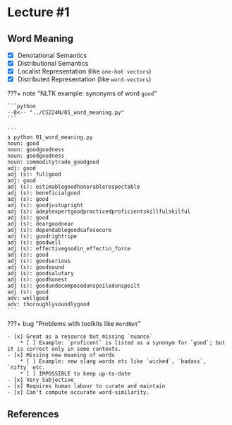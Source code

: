 # Lecture #1

## Word Meaning

- [x] Denotational Semantics
- [x] Distributional Semantics
- [x] Localist Representation (like `one-hot vectors`)
- [x] Distributed Representation (like `word-vectors`)

???+ note "NLTK example: synonyms of word `good`"

    ```python
    --8<-- "../CS224N/01_word_meaning.py"
    ```

    ```
    ❯ python 01_word_meaning.py
    noun: good
    noun: goodgoodness
    noun: goodgoodness
    noun: commoditytrade_goodgood
    adj: good
    adj (s): fullgood
    adj: good
    adj (s): estimablegoodhonorablerespectable
    adj (s): beneficialgood
    adj (s): good
    adj (s): goodjustupright
    adj (s): adeptexpertgoodpracticedproficientskillfulskilful
    adj (s): good
    adj (s): deargoodnear
    adj (s): dependablegoodsafesecure
    adj (s): goodrightripe
    adj (s): goodwell
    adj (s): effectivegoodin_effectin_force
    adj (s): good
    adj (s): goodserious
    adj (s): goodsound
    adj (s): goodsalutary
    adj (s): goodhonest
    adj (s): goodundecomposedunspoiledunspoilt
    adj (s): good
    adv: wellgood
    adv: thoroughlysoundlygood
    ```

???+ bug "Problems with toolkits like `WordNet`"

    - [x] Great as a resource but missing `nuance`
        * [ ] Example: `proficent` is listed as a synonym for `good`; but it is correct only in some contexts.
    - [x] Missing new meaning of words
        * [ ] Example: new slang words etc like `wicked`, `badass`, `nifty` etc.
        * [ ] IMPOSSIBLE to keep up-to-date
    - [x] Very Subjective
    - [x] Requires human labour to curate and maintain
    - [x] Can't compute accurate word-similarity.










<!-- ############################################################################################################ -->

## References
[^1]: Stanford's NLP+DL course.

<!-- ############################################################################################################ -->
